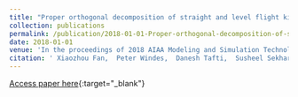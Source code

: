 ```yaml
---
title: "Proper orthogonal decomposition of straight and level flight kinematics in an insectivorous bat"
collection: publications
permalink: /publication/2018-01-01-Proper-orthogonal-decomposition-of-straight-and-level-flight-kinematics-in-an-insectivorous-bat
date: 2018-01-01
venue: 'In the proceedings of 2018 AIAA Modeling and Simulation Technologies Conference'
citation: ' Xiaozhou Fan,  Peter Windes,  Danesh Tafti,  Susheel Sekhar,  Matt Bender,  Andrew Kurdila,  Rolf Mueller, &quot;Proper orthogonal decomposition of straight and level flight kinematics in an insectivorous bat.&quot; In the proceedings of 2018 AIAA Modeling and Simulation Technologies Conference, 2018.'
---
```

[Access paper here](http://xiaozhoufan.github.io/files/2018_C_Fan_Proper_orthogonal_decomposition_of_straight_and_level_flight_kinematics_in_an_insectivorous_bat.pdf){:target="_blank"}

